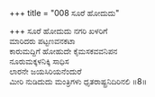 +++
title = "008 ಸೂರೆ ಹೋದುದು"

+++
ಸೂರೆ ಹೋದುದು ನಗರಿ ಖಳರಿಗೆ  
ಮಾರಿದರು ಪಟ್ಟಣವನಕಟಾ  
ಕಾರುಮದ್ದಿಗೆ ಹೋಹುದೇ ಕೈಮಸಕವವನಿಪನ  
ನೂರುಮಕ್ಕಳನಿಕ್ಕಿ ಸಾಧಿಸ  
ಲಾರನೇ ಜಯಸಿರಿಯನೆಂದುರೆ  
ಮೀರಿ ನುಡಿದುದು ಮಂತ್ರಿಗಳು ಧೃತರಾಷ್ಟ್ರನಿದಿರಿನಲಿ      ॥8॥